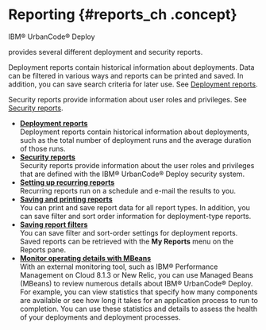 # Reporting {#reports_ch .concept}

IBM® UrbanCode® Deploy

provides several different deployment and security reports.

Deployment reports contain historical information about deployments. Data can be filtered in various ways and reports can be printed and saved. In addition, you can save search criteria for later use. See [Deployment reports](reports_deploy_intro.md).

Security reports provide information about user roles and privileges. See [Security reports](reports_security_intro.md).

-   **[Deployment reports](../topics/reports_deploy_intro.md)**  
Deployment reports contain historical information about deployments, such as the total number of deployment runs and the average duration of those runs.
-   **[Security reports](../topics/reports_security_intro.md)**  
 Security reports provide information about the user roles and privileges that are defined with the IBM® UrbanCode® Deploy security system.
-   **[Setting up recurring reports](../topics/reports_recurring.md)**  
Recurring reports run on a schedule and e-mail the results to you.
-   **[Saving and printing reports](../topics/reports_saving.md)**  
You can print and save report data for all report types. In addition, you can save filter and sort order information for deployment-type reports.
-   **[Saving report filters](../topics/reports_saving_filters.md)**  
You can save filter and sort-order settings for deployment reports. Saved reports can be retrieved with the **My Reports** menu on the Reports pane.
-   **[Monitor operating details with MBeans](../topics/Mbeans_metrics.md)**  
With an external monitoring tool, such as IBM® Performance Management on Cloud 8.1.3 or New Relic, you can use Managed Beans \(MBeans\) to review numerous details about IBM® UrbanCode® Deploy. For example, you can view statistics that specify how many components are available or see how long it takes for an application process to run to completion. You can use these statistics and details to assess the health of your deployments and deployment processes.

